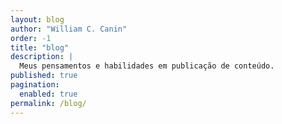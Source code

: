 ```yaml
---
layout: blog
author: "William C. Canin"
order: -1
title: "blog"
description: |
  Meus pensamentos e habilidades em publicação de conteúdo.
published: true
pagination:
  enabled: true
permalink: /blog/
---
```


<!-- There is no need to put anything here -->
